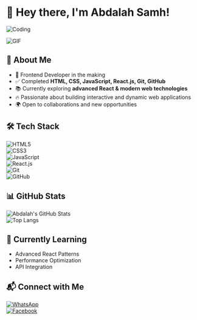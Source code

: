 # 👋 Hey there, I'm Abdalah Samh!  
![Coding](https://media.giphy.com/media/3o7bu3XilJ5BOiSGic/giphy.gif)

![GIF](https://media.giphy.com/media/qgQUggAC3Pfv687qPC/giphy.gif)  

## 🚀 About Me  
- 🎯 Frontend Developer in the making  
- ✅ Completed **HTML, CSS, JavaScript, React.js, Git, GitHub**  
- 📚 Currently exploring **advanced React & modern web technologies**  
- 🔥 Passionate about building interactive and dynamic web applications  
- 🌍 Open to collaborations and new opportunities  

## 🛠 Tech Stack  
![HTML5](https://img.shields.io/badge/HTML5-%23E34F26.svg?style=for-the-badge&logo=html5&logoColor=white)  
![CSS3](https://img.shields.io/badge/CSS3-%231572B6.svg?style=for-the-badge&logo=css3&logoColor=white)  
![JavaScript](https://img.shields.io/badge/JavaScript-%23F7DF1E.svg?style=for-the-badge&logo=javascript&logoColor=black)  
![React.js](https://img.shields.io/badge/React-%2361DAFB.svg?style=for-the-badge&logo=react&logoColor=black)  
![Git](https://img.shields.io/badge/Git-%23F05033.svg?style=for-the-badge&logo=git&logoColor=white)  
![GitHub](https://img.shields.io/badge/GitHub-%23181717.svg?style=for-the-badge&logo=github&logoColor=white)  

## 📊 GitHub Stats  
![Abdalah's GitHub Stats](https://github-readme-stats.vercel.app/api?username=abdalahsamh&show_icons=true&theme=radical)  
![Top Langs](https://github-readme-stats.vercel.app/api/top-langs/?username=abdalahsamh&layout=compact&theme=radical)  




## 🌱 Currently Learning  
- Advanced React Patterns  
- Performance Optimization  
- API Integration  



## 📬 Connect with Me  
[![WhatsApp](https://img.shields.io/badge/WhatsApp-%2325D366.svg?style=for-the-badge&logo=whatsapp&logoColor=white)](https://wa.me/201276765139)  
[![Facebook](https://img.shields.io/badge/Facebook-%231877F2.svg?style=for-the-badge&logo=facebook&logoColor=white)](https://www.facebook.com/share/1XTiVFf2JE/)  

